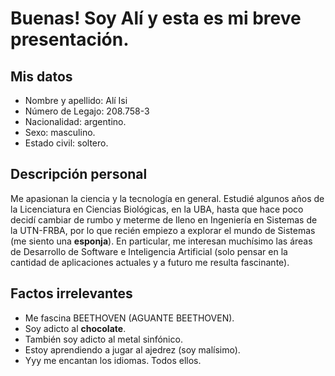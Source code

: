 # Buenas! Soy Alí y esta es mi breve presentación.
## Mis datos
* Nombre y apellido: Alí Isi
* Número de Legajo: 208.758-3
* Nacionalidad: argentino.
* Sexo: masculino.
* Estado civil: soltero.
## Descripción personal
Me apasionan la ciencia y la tecnología en general. Estudié algunos años de la Licenciatura en Ciencias Biológicas, en la UBA, hasta que hace poco decidí cambiar de rumbo y meterme de lleno en 
Ingeniería en Sistemas de la UTN-FRBA, por lo que recién empiezo a explorar el mundo de Sistemas (me siento una **esponja**). En particular, me interesan muchísimo las áreas de Desarrollo de Software 
e Inteligencia Artificial (solo pensar en la cantidad de aplicaciones actuales y a futuro me resulta fascinante).
## Factos irrelevantes
* Me fascina BEETHOVEN (AGUANTE BEETHOVEN).
* Soy adicto al **chocolate**.
* También soy adicto al metal sinfónico.
* Estoy aprendiendo a jugar al ajedrez (soy malísimo).
* Yyy me encantan los idiomas. Todos ellos.
